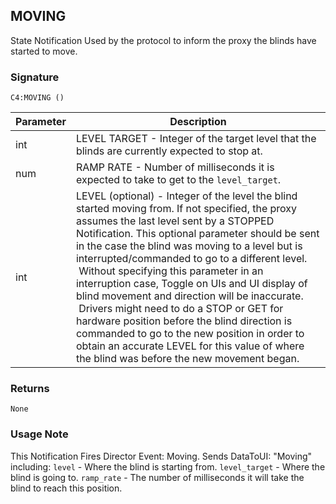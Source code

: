 ## MOVING

State Notification Used by the protocol to inform the proxy the blinds have started to move.

### Signature

`C4:MOVING ()`


| Parameter | Description |
| --- | --- |
| int | LEVEL TARGET -  Integer of the target level that the blinds are currently expected to stop at. |
| num | RAMP RATE - Number of milliseconds it is expected to take to get to the `level_target`. |
| int | LEVEL (optional) - Integer of the level the blind started moving from. If not specified, the proxy assumes the last level sent by a STOPPED Notification. This optional parameter should be sent in the case the blind was moving to a level but is interrupted/commanded to go to a different level.  Without specifying this parameter in an interruption case, Toggle on UIs and UI display of blind movement and direction will be inaccurate.  Drivers might need to do a STOP or GET for hardware position before the blind direction is commanded to go to the new position in order to obtain an accurate LEVEL for this value of where the blind was before the new movement began. |


### Returns

`None`


### Usage Note

This Notification Fires Director Event: Moving. Sends DataToUI:  "Moving" including:
`level` - Where the blind is starting from.
`level_target` - Where the blind is going to.
`ramp_rate` - The number of milliseconds it will take the blind to reach this position.